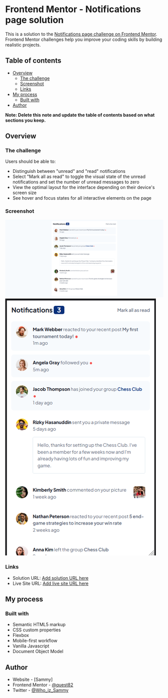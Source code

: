 # Frontend Mentor - Notifications page solution

This is a solution to the [Notifications page challenge on Frontend Mentor](https://www.frontendmentor.io/challenges/notifications-page-DqK5QAmKbC). Frontend Mentor challenges help you improve your coding skills by building realistic projects.

## Table of contents

- [Overview](#overview)
  - [The challenge](#the-challenge)
  - [Screenshot](#screenshot)
  - [Links](#links)
- [My process](#my-process)
  - [Built with](#built-with)
- [Author](#author)

**Note: Delete this note and update the table of contents based on what sections you keep.**

## Overview

### The challenge

Users should be able to:

- Distinguish between "unread" and "read" notifications
- Select "Mark all as read" to toggle the visual state of the unread notifications and set the number of unread messages to zero
- View the optimal layout for the interface depending on their device's screen size
- See hover and focus states for all interactive elements on the page

### Screenshot

![Desktop View - Notifications page](./Notifications%20Page%20Main/assets/Screenshots/Desktop%20View.png)
![Mobile View - Notifications page](./Notifications%20Page%20Main/assets/Screenshots/Mobile%20View.png)

### Links

- Solution URL: [Add solution URL here](https://github.com/quest82/Notifications_Page_Main)
- Live Site URL: [Add live site URL here](https://quest82.github.io/Notifications_Page_Main/)

## My process

### Built with

- Semantic HTML5 markup
- CSS custom properties
- Flexbox
- Mobile-first workflow
- Vanilla Javascript
- Document Object Model

## Author

- Website - [Sammy]
- Frontend Mentor - [@quest82](https://www.frontendmentor.io/profile/quest82)
- Twitter - [@Who_iz_Sammy](https://x.com/Who_iz_Sammy)